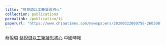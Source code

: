 ```yaml
---
title: "蔡悅璐以工筆凝思初心"
collection: publications
permalink: /publication/14
paperurl: 'https://www.chinatimes.com/newspapers/20200322000758-260508?chdtv'
---
```


蔡悅璐	[蔡悅璐以工筆凝思初心](https://www.chinatimes.com/newspapers/20200322000758-260508?chdtv)
中國時報

